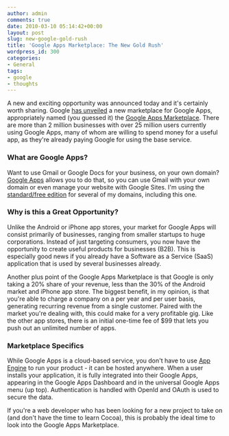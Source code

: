 ```yaml
---
author: admin
comments: true
date: 2010-03-10 05:14:42+00:00
layout: post
slug: new-google-gold-rush
title: 'Google Apps Marketplace: The New Gold Rush'
wordpress_id: 300
categories:
- General
tags:
- google
- thoughts
---
```


A new and exciting opportunity was announced today and it's certainly worth sharing.  Google [has unveiled](http://googleblog.blogspot.com/2010/03/open-for-business-google-apps.html) a new marketplace for Google Apps, appropriately named (you guessed it) the [Google Apps Marketplace](http://google.com/appsmarketplace).  There are more than 2 million businesses with over 25 million users currently using Google Apps, many of whom are willing to spend money for a useful app, as they're already paying Google for using the base service.<!-- more -->



### What are Google Apps?


Want to use Gmail or Google Docs for your business, on your own domain?  [Google Apps](http://www.google.com/apps/intl/en/business/index.html) allows you to do that, so you can use Gmail with your own domain or even manage your website with Google Sites.  I'm using the [standard/free edition](http://www.google.com/apps/intl/en/group/index.html) for several of my domains, including this one.



### Why is this a Great Opportunity?


Unlike the Android or iPhone app stores, your market for Google Apps will consist primarily of businesses, ranging from smaller startups to huge corporations.  Instead of just targeting consumers, you now have the opportunity to create useful products for businesses (B2B).  This is especially good news if you already have a Software as a Service (SaaS) application that is used by several businesses already.

Another plus point of the Google Apps Marketplace is that Google is only taking a 20% share of your revenue, less than the 30% of the Android market and iPhone app store.  The biggest benefit, in my opinion, is that you're able to charge a company on a per year and per user basis, generating recurring revenue from a single customer.  Paired with the market you're dealing with, this could make for a very profitable gig.  Like the other app stores, there is an initial one-time fee of $99 that lets you push out an unlimited number of apps.



### Marketplace Specifics


While Google Apps is a cloud-based service, you don't have to use [App Engine](http://code.google.com/appengine/) to run your product - it can be hosted anywhere.  When a user installs your application, it is fully integrated into their Google Apps, appearing in the Google Apps Dashboard and in the universal Google Apps menu (up top).  Authentication is handled with OpenId and OAuth is used to secure the data.



If you're a web developer who has been looking for a new project to take on (and don't have the time to learn Cocoa), this is probably the ideal time to look into the Google Apps Marketplace.
